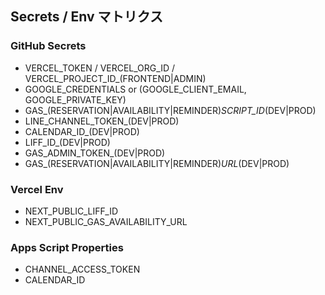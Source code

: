 ## Secrets / Env マトリクス

### GitHub Secrets
- VERCEL_TOKEN / VERCEL_ORG_ID / VERCEL_PROJECT_ID_(FRONTEND|ADMIN)
- GOOGLE_CREDENTIALS or (GOOGLE_CLIENT_EMAIL, GOOGLE_PRIVATE_KEY)
- GAS_(RESERVATION|AVAILABILITY|REMINDER)_SCRIPT_ID_(DEV|PROD)
- LINE_CHANNEL_TOKEN_(DEV|PROD)
- CALENDAR_ID_(DEV|PROD)
- LIFF_ID_(DEV|PROD)
- GAS_ADMIN_TOKEN_(DEV|PROD)
- GAS_(RESERVATION|AVAILABILITY|REMINDER)_URL_(DEV|PROD)

### Vercel Env
- NEXT_PUBLIC_LIFF_ID
- NEXT_PUBLIC_GAS_AVAILABILITY_URL

### Apps Script Properties
- CHANNEL_ACCESS_TOKEN
- CALENDAR_ID


